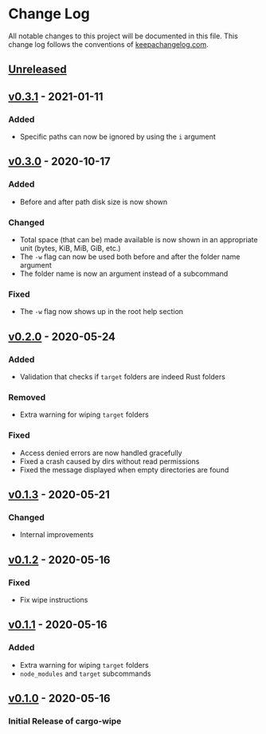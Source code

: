 # Change Log

All notable changes to this project will be documented in this
file. This change log follows the conventions of
[keepachangelog.com](http://keepachangelog.com/).

## [Unreleased]

## [v0.3.1] - 2021-01-11

### Added

- Specific paths can now be ignored by using the `i` argument

## [v0.3.0] - 2020-10-17

### Added

- Before and after path disk size is now shown

### Changed

- Total space (that can be) made available is now shown in an appropriate unit (bytes, KiB, MiB, GiB, etc.)
- The `-w` flag can now be used both before and after the folder name argument
- The folder name is now an argument instead of a subcommand

### Fixed

- The `-w` flag now shows up in the root help section

## [v0.2.0] - 2020-05-24

### Added

- Validation that checks if `target` folders are indeed Rust folders

### Removed

- Extra warning for wiping `target` folders

### Fixed

- Access denied errors are now handled gracefully
- Fixed a crash caused by dirs without read permissions
- Fixed the message displayed when empty directories are found

## [v0.1.3] - 2020-05-21

### Changed

- Internal improvements

## [v0.1.2] - 2020-05-16

### Fixed

- Fix wipe instructions

## [v0.1.1] - 2020-05-16

### Added

- Extra warning for wiping `target` folders
- `node_modules` and `target` subcommands

## [v0.1.0] - 2020-05-16

### Initial Release of cargo-wipe

[unreleased]: https://github.com/mihai-dinculescu/cargo-wipe
[v0.3.1]: https://github.com/mihai-dinculescu/cargo-wipe/tree/v0.3.1
[v0.3.0]: https://github.com/mihai-dinculescu/cargo-wipe/tree/v0.3.0
[v0.2.0]: https://github.com/mihai-dinculescu/cargo-wipe/tree/v0.2.0
[v0.1.3]: https://github.com/mihai-dinculescu/cargo-wipe/tree/v0.1.3
[v0.1.2]: https://github.com/mihai-dinculescu/cargo-wipe/tree/v0.1.2
[v0.1.1]: https://github.com/mihai-dinculescu/cargo-wipe/tree/v0.1.1
[v0.1.0]: https://github.com/mihai-dinculescu/cargo-wipe/tree/v0.1.0
